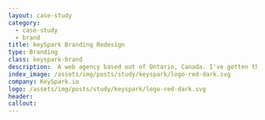 ```yaml
---
layout: case-study
category:
  - case-study
  - brand
title: keySpark Branding Redesign
type: Branding
class: keyspark-brand
description:  A web agency based out of Ontario, Canada. I've gotten the chance to redesign their website and do their branding. This is a two part project for Web Design and Branding
index_image: /assets/img/posts/study/keyspark/logo-red-dark.svg
company: KeySpark.io
logo: /assets/img/posts/study/keyspark/logo-red-dark.svg
header:
callout:
---
```

